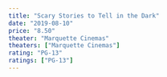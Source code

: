 ```yaml
---
title: "Scary Stories to Tell in the Dark"
date: "2019-08-10"
price: "8.50"
theater: "Marquette Cinemas"
theaters: ["Marquette Cinemas"]
rating: "PG-13"
ratings: ["PG-13"]
---
```

